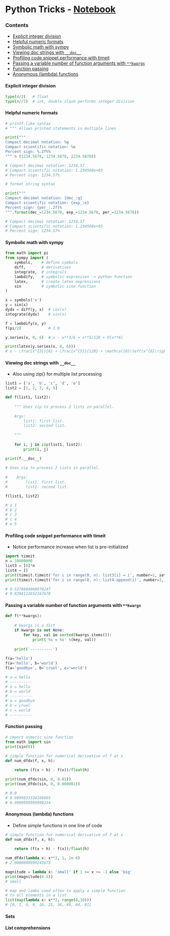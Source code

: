 # Python Tricks - [Notebook](./python_tricks.ipynb)

### Contents
* [Explicit integer division](https://github.com/jphall663/GWU_data_mining/blob/master/python_tricks.md#explicit-integer-division)
* [Helpful numeric formats](https://github.com/jphall663/GWU_data_mining/blob/master/python_tricks.md#helpful-numeric-formats)
* [Symbolic math with sympy](https://github.com/jphall663/GWU_data_mining/blob/master/python_tricks.md#symbolic-math-with-sympy)
* [Viewing doc strings with `__doc__`](https://github.com/jphall663/GWU_data_mining/blob/master/python_tricks.md#viewing-doc-strings-with-__doc__)
* [Profiling code snippet performance with timeit ](https://github.com/jphall663/GWU_data_mining/blob/master/python_tricks.md#profiling-code-snippet-performance-with-timeit)
* [Passing a variable number of function arguments with `**kwargs`](https://github.com/jphall663/GWU_data_mining/blob/master/python_tricks.md#passing-a-variable-number-of-function-arguments-with-kwargs)
* [Function passing](https://github.com/jphall663/GWU_data_mining/blob/master/python_tricks.md#function-passing)
* [Anonymous (lambda) functions](https://github.com/jphall663/GWU_data_mining/blob/master/python_tricks.md#anonymous-lambda-functions)

#### Explicit integer division

```python
type(4/2)   # float
type(4//2)  # int, double slash performs integer division
```

#### Helpful numeric formats

```python
# printf-like syntax
# """ allows printed statements in multiple lines

print("""
Compact decimal notation: %g 
Compact scientific notation: %e
Percent sign: %.2f%%
""" % (1234.5678, 1234.5678, 1234.5678))

# Compact decimal notation: 1234.57 
# Compact scientific notation: 1.234568e+03
# Percent sign: 1234.57%

# format string syntax

print("""
Compact decimal notation: {dec_:g}
Compact scientific notation: {exp_:e}
Percent sign: {per_:.2f}%
""".format(dec_=1234.5678, exp_=1234.5678, per_=1234.5678))

# Compact decimal notation: 1234.57
# Compact scientific notation: 1.234568e+03
# Percent sign: 1234.57%
```

#### Symbolic math with sympy

```python
from math import pi
from sympy import (
    symbols,    # define symbols
    diff,       # derivatives
    integrate,  # integrals
    lambdify,   # symbolic expression -> python function
    latex,      # create latex expressions
    sin         # symbolic sine function
)

x = symbols('x')
y = sin(x)
dydx = diff(y, x)  # cos(x)
integrate(dydx)    # sin(x)

f = lambdify(x, y)
f(pi/2)            # 1.0

y.series(x, 0, 6)  # x - x**3/6 + x**5/120 + O(x**6)

print(latex(y.series(x, 0, 6)))
# x - \frac{x^{3}}{6} + \frac{x^{5}}{120} + \mathcal{O}\left(x^{6}\right)
```

#### Viewing doc strings with `__doc__`
* Also using zip() for multiple list processing
 
```python
list1 = ['a', 'b', 'c', 'd', 'e']
list2 = [1, 2, 3, 4, 5]

def f(list1, list2):
    
    """ Uses zip to process 2 lists in parallel.
    
    Args:
        list1: first list.
        list2: second list.
    
    """
    
    for i, j in zip(list1, list2):
        print(i, j)

print(f.__doc__)
 
# Uses zip to process 2 lists in parallel.
    
#    Args:
#        list1: first list.
#        list2: second list.

f(list1, list2)

# a 1
# b 2
# c 3
# c 4
# e 5
```

#### Profiling code snippet performance with timeit 
* Notice performance increase when list is pre-initialized

```python
import timeit
n = 10000000
list3 = [0]*n
list4 = []
print(timeit.timeit('for i in range(0, n): list3[i] = i', number=1, setup='from __main__ import n, list3'))
print(timeit.timeit('for i in range(0, n): list4.append(i)', number=1, setup='from __main__ import n, list4'))

# 0.5378604060970247
# 0.8394112652167678
```

#### Passing a variable number of function arguments with `**kwargs`

```python
def f(**kwargs):
    
    # kwargs is a dict
    if kwargs is not None:
        for key, val in sorted(kwargs.items()):
            print('%s = %s' %(key, val))
            
    print('----------')
        
f(a='hello')
f(a='hello', b='world')
f(a='goodbye', b='cruel', c='world')

# a = hello
# ----------
# a = hello
# b = world
# ----------
# a = goodbye
# b = cruel
# c = world
# ----------
```

#### Function passing

```python
# import numeric sine function
from math import sin
print(sin(0))

# simple function for numerical derivative of f at x
def num_dfdx(f, x, h):
    
    return (f(x + h) - f(x))/float(h)

print(num_dfdx(sin, 0, 0.01))
print(num_dfdx(sin, 0, 0.000001))

# 0.0
# 0.9999833334166665
# 0.9999999999998334
```

#### Anonymous (lambda) functions

* Define simple functions in one line of code
```python
# simple function for numerical derivative of f at x
def num_dfdx(f, x, h):
    
    return (f(x + h) - f(x))/float(h)

num_dfdx(lambda x: x**2, 1, 1e-6)
# 2.0000009999243673

magnitude = lambda x: 'small' if 1 >= x >= -1 else 'big'
print(magnitude(0.5))
# small

# map and lamba used often to apply a simple function
# to all elements in a list
list(map(lambda x: x**2, range(0,10)))
# [0, 1, 4, 9, 16, 25, 36, 49, 64, 81]
```

#### Sets

#### List comprehensions